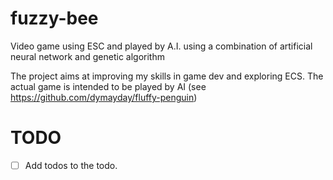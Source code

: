 # fuzzy-bee

Video game using ESC and played by A.I. using a combination of artificial neural network and genetic algorithm

The project aims at improving my skills in game dev and exploring ECS.
The actual game is intended to be played by AI (see https://github.com/dymayday/fluffy-penguin)

# TODO
* [ ] Add todos to the todo.
